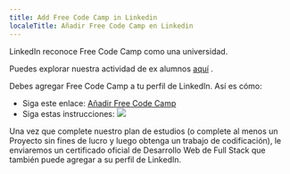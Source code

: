 ```yaml
---
title: Add Free Code Camp in Linkedin
localeTitle: Añadir Free Code Camp en Linkedin
---
```

LinkedIn reconoce Free Code Camp como una universidad.

Puedes explorar nuestra actividad de ex alumnos [aquí](https://www.linkedin.com/edu/school?id=166029) .

Debes agregar Free Code Camp a tu perfil de LinkedIn. Así es cómo:

*   Siga este enlace: [Añadir Free Code Camp](https://www.linkedin.com/profile/edit-education?school=Free+Code+Camp)
*   Siga estas instrucciones: ![](//discourse-user-assets.s3.amazonaws.com/original/2X/8/8b138a334f9cfc075fee7379b515a173a154934b.png)

Una vez que complete nuestro plan de estudios (o complete al menos un Proyecto sin fines de lucro y luego obtenga un trabajo de codificación), le enviaremos un certificado oficial de Desarrollo Web de Full Stack que también puede agregar a su perfil de LinkedIn.